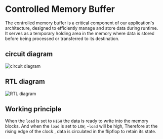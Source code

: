 # Controlled Memory Buffer

The controlled memory buffer is a critical component of our application's architecture, designed to efficiently manage and store data during runtime. It serves as a temporary holding area in the memory where data is stored before being processed or transferred to its destination.

## circuit diagram 
![circuit diagram](url)
## RTL diagram 
![RTL diagram](url)

## Working principle 
When the `load` is set to `HIGH` the data is ready to write into the memory blocks. And when the `load` is set to `LOW`, `~load` will be high, Therefore at the rising edge of the clock , data is circulated in the flipflop to retain its state.

